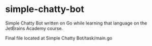# simple-chatty-bot
Simple Chatty Bot written on Go while learning that language on the JetBrains Academy course.

Final file located at Simple Chatty Bot/task/main.go
